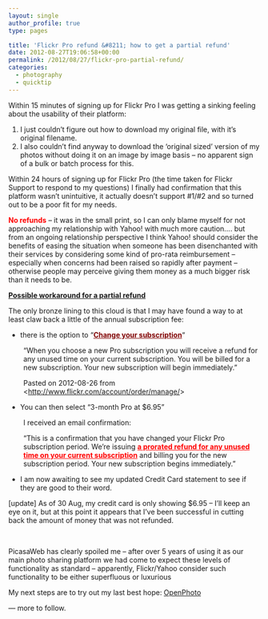 ```yaml
---
layout: single
author_profile: true
type: pages

title: 'Flickr Pro refund &#8211; how to get a partial refund'
date: 2012-08-27T19:06:58+00:00
permalink: /2012/08/27/flickr-pro-partial-refund/
categories:
  - photography
  - quicktip
---
```

Within 15 minutes of signing up for Flickr Pro I was getting a sinking feeling about the usability of their platform:

  1. I just couldn&#8217;t figure out how to download my original file, with it&#8217;s original filename.
  2. I also couldn&#8217;t find anyway to download the &#8216;original sized&#8217; version of my photos without doing it on an image by image basis &#8211; no apparent sign of a bulk or batch process for this.

Within 24 hours of signing up for Flickr Pro (the time taken for Flickr Support to respond to my questions) I finally had confirmation that this platform wasn&#8217;t unintuitive, it actually doesn&#8217;t support #1/#2 and so turned out to be a poor fit for my needs.

<span style="color: #ff0000;"><strong>No refunds</strong></span> &#8211; it was in the small print, so I can only blame myself for not approaching my relationship with Yahoo! with much more caution&#8230;. but from an ongoing relationship perspective I think Yahoo! should consider the benefits of easing the situation when someone has been disenchanted with their services by considering some kind of pro-rata reimbursement &#8211; especially when concerns had been raised so rapidly after payment &#8211; otherwise people may perceive giving them money as a much bigger risk than it needs to be.

**<span style="text-decoration: underline;">Possible workaround for a partial refund</span>**

The only bronze lining to this cloud is that I may have found a way to at least claw back a little of the annual subscription fee:

  * there is the option to &#8220;<span style="text-decoration: underline;"><strong><span style="color: #800000; text-decoration: underline;">Change your subscription</span></strong></span>&#8220;

<p style="padding-left: 30px;">
  &#8220;When you choose a new Pro subscription you will receive a refund for any unused time on your current subscription. You will be billed for a new subscription. Your new subscription will begin immediately.&#8221;
</p>

<p style="padding-left: 30px;">
  Pasted on 2012-08-26 from <<a href="http://www.flickr.com/account/order/manage/">http://www.flickr.com/account/order/manage/</a>>
</p>

  * You can then select &#8220;3-month Pro at $6.95&#8221;

<p style="padding-left: 30px;">
  I received an email confirmation:
</p>

<p style="padding-left: 30px;">
  &#8220;This is a confirmation that you have changed your Flickr Pro subscription period. We&#8217;re issuing <span style="text-decoration: underline; color: #ff0000;"><strong>a prorated refund for any unused time on your current subscription</strong></span> and billing you for the new subscription period. Your new subscription begins immediately.&#8221;
</p>

  * I am now awaiting to see my updated Credit Card statement to see if they are good to their word.

[update] As of 30 Aug, my credit card is only showing $6.95 &#8211; I&#8217;ll keep an eye on it, but at this point it appears that I&#8217;ve been successful in cutting back the amount of money that was not refunded.

&nbsp;

PicasaWeb has clearly spoiled me &#8211; after over 5 years of using it as our main photo sharing platform we had come to expect these levels of functionality as standard &#8211; apparently, Flickr/Yahoo consider such functionality to be either superfluous or luxurious

My next steps are to try out my last best hope: <a title="http://theopenphotoproject.org/" href="http://theopenphotoproject.org/" target="_blank">OpenPhoto </a>

&#8212; more to follow.
